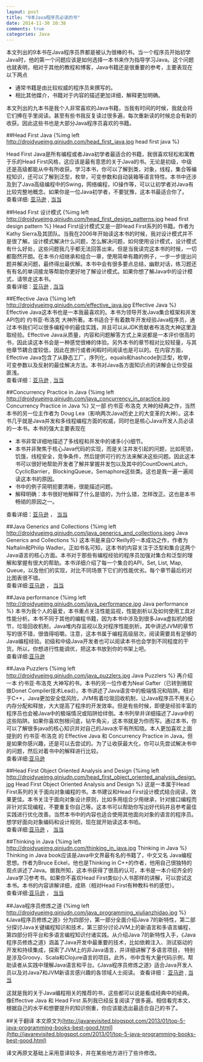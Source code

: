 ```yaml
---
layout: post
title: "9本Java程序员必读的书"
date: 2014-11-30 10:38
comments: true
categories: Java
---
```

本文列出的9本书在Java程序员界都是被认为很棒的书。当一个程序员开始初学Java时，他的第一个问题应该是如何选择一本书来作为指导学习Java。这个问题也就表明，相对于其他的教程和博客，Java书籍还是很重要的参考，主要表现在以下两点

  * 通常书籍是由比较权威的程序员来撰写的。
  * 相比其他媒介，书籍对于内容的描述更加详细，解释更加明确。

本文列出的九本书是我个人非常喜欢的Java书籍，当我有时间的时候，我就会将它们捧在手里阅读。甚至有些书我反复读过很多遍，每次重新读的时候总会有新的收获。因此这些书也是大部分Java程序员喜欢的书籍。
<!--more-->
##Head First Java
{%img left http://droidyueimg.qiniudn.com/head_first_java.jpg head first java %}

Head First Java是所有编程或者Java初学者最适合的书籍，我很喜欢轻松和寓教于乐的Head First风格，这应该是最有意思的关于Java的书。无论是初级，中级还是高级都能从中有所收获。学习本书，你可以了解到类，对象，线程，集合等编程知识，还可以了解到泛型，枚举，可变参数和自动装箱等语言特性。本书中还涉及到了Java高级编程中的Swing，网络编程，IO操作等，可以让初学者对Java有比较完整地概念。如果你是一位Java初学者，不要犹豫，这本书最适合你了。  
查看详细: [亚马逊](http://www.amazon.cn/gp/product/B0011ESWGI/ref=as_li_qf_sp_asin_il_tl?ie=UTF8&camp=536&creative=3200&creativeASIN=B0011ESWGI&linkCode=as2&tag=droidyue-23) ,   [当当](http://union.dangdang.com/transfer.php?from=P-291241&ad_type=10&sys_id=1&backurl=http%3A%2F%2Fproduct.dangdang.com%2F9265169.html)

##Head First 设计模式
{%img left http://droidyueimg.qiniudn.com/head_first_design_patterns.jpg head first design pattern %}
Head First设计模式又是一部Head First系列的书籍。作者为Kathy Sierra及其团队。当我在2006年开始读这本书的时候，我对设计模式并不是很了解。设计模式解决什么问题，怎么解决问题，如何使用设计模式，设计模式有什么好处，这些问题我几乎都无法回答出来。但是当我读完这本书的时候，一切都豁然开朗。在本书介绍继承和组合一章，使用简单有趣的例子，一步一步提出问题并解决问题，最终得出最优解。本书中会有很多要点总结，幽默对话，练习题还有有名的单词接龙等帮助你更好地了解设计模式。如果你想了解Java中的设计模式，请带走这本书。  
查看详细：[亚马逊](http://www.amazon.cn/gp/product/B0011FBU34/ref=as_li_qf_sp_asin_il_tl?ie=UTF8&camp=536&creative=3200&creativeASIN=B0011FBU34&linkCode=as2&tag=droidyue-23)  , [当当](http://union.dangdang.com/transfer.php?from=P-291241&ad_type=10&sys_id=1&backurl=http%3A%2F%2Fproduct.dangdang.com%2F20021171.html)

##Effective Java
{%img left http://droidyueimg.qiniudn.com/effective_java.jpg Effective Java %}
Effective Java这本书也是一本我最喜欢的。本书为领导开发Java集合框架和并发API包的 约书亚·布洛克 大神所著。本书适合于有着数年开发经验Java程序员，通过本书我们可以很多编程中的最佳实践，并且可以从JDK贡献者布洛克大神这里汲取经验。Effective Java从质量，内容和问题解答方式上来说都是一本评价很高的书，因此读这本书会是一种感觉很棒的体验。另外本书的章节相对比较轻量，与其他章节耦合度较低，因此在旅行或者闲暇时间阅读也是可以的。在内容方面，Effective Java包含了从静态工厂，序列化，equals和hashcode到泛型，枚举，可变参数以及反射的最佳解决方法。本书对Java各方面知识点的讲解会让你受益匪浅。  
查看详细：[亚马逊](http://www.amazon.cn/gp/product/B001PTGR52/ref=as_li_qf_sp_asin_il_tl?ie=UTF8&camp=536&creative=3200&creativeASIN=B001PTGR52&linkCode=as2&tag=droidyue-23)  , [当当](http://union.dangdang.com/transfer.php?from=P-291241&ad_type=10&sys_id=1&backurl=http%3A%2F%2Fproduct.dangdang.com%2F20459091.html)

##Concurrency Practice in Java
{%img left http://droidyueimg.qiniudn.com/java_concurrency_in_practice.jpg Concurrency Practice in Java %}
又一部 约书亚·布洛克 大神的经典之作，当然本书的另一位主作者为 Doug Lea（影响两次Java历史上的大变革的大神）。这本书几乎就是Java并发和多线程编程方面的权威，同时也是核心Java开发人员必读的一本书。本书的强大主要表现在

  * 本书非常详细地描述了多线程和并发中的诸多(小)细节。
  * 本书并非聚焦于核心Java代码的实现，而是关注并发引起的问题，比如死锁，饥饿，线程安全，竞争条件，然后提供可行的方法来解决这些问题。因此这本书可以很好地帮助开发者了解并掌握并发包以及其中的CountDownLatch，CyclicBarrier，BlockingQueue，Semaphore这些类。这也是我一遍一遍阅读这本书的原因。
  * 书中的例子简明扼要清晰，很能描述问题。
  * 解释明确：本书很好地解释了什么是错的，为什么错，怎样改正。这也是本书畅销的原因之一。

查看详细：[亚马逊](http://www.amazon.cn/gp/product/0321349601/ref=as_li_qf_sp_asin_il_tl?ie=UTF8&camp=536&creative=3200&creativeASIN=0321349601&linkCode=as2&tag=droidyue-23)  ， [当当](http://union.dangdang.com/transfer.php?from=P-291241&ad_type=10&sys_id=1&backurl=http%3A%2F%2Fproduct.dangdang.com%2F1066248908.html)

##Java Generics and Collections
{%img left http://droidyueimg.qiniudn.com/java_generics_and_collections.jpeg Java Generics and Collections %}
这本书是来自O'Reilly的一本成功之作，作者为Naftalin和Philip Wadler。正如书名可知，这本书的内容关注于泛型和集合这两个Java语言的核心方面。本书对于那些有编程经验的程序员加强对集合和泛型的理解和掌握有很大的帮助。本书详细介绍了每一个集合的API，Set, List, Map, Queue，以及他们的实现，对比不同场景下它们的性能优劣。每个章节最后的对比图表很不错。  
查看详细:[亚马逊](http://www.amazon.cn/gp/product/0596527756/ref=as_li_qf_sp_asin_il_tl?ie=UTF8&camp=536&creative=3200&creativeASIN=0596527756&linkCode=as2&tag=droidyue-23)  ， [当当](http://union.dangdang.com/transfer.php?from=P-291241&ad_type=10&sys_id=1&backurl=http%3A%2F%2Fproduct.dangdang.com%2F1166496226.html)

##Java performance 
{%img left http://droidyueimg.qiniudn.com/java_performance.jpg Java performance %}
本书为我个人的最爱，本书重点关注性能监视，性能剖析以及如何使用工具对性能分析。本书不同于其他的编程书籍，因为本书中涉及到很多Java虚拟机的细节，垃圾回收机制，Java堆内存监视以及对程序性能剖析。其中讲述JVM的章节写的很不错，很值得咀嚼。注意，这本书属于编程高级层次，阅读需要具有足够的Java编程经验。初级和中级Java开发者也可以阅读本书也会学到不同程度的干货。所以，你想进行性能调优，把这本书放到你的书架上吧。  
查看详细:[亚马逊](http://www.amazon.cn/gp/product/0137142528/ref=as_li_qf_sp_asin_il_tl?ie=UTF8&camp=536&creative=3200&creativeASIN=0137142528&linkCode=as2&tag=droidyue-23)

##Java Puzzlers
{%img left http://droidyueimg.qiniudn.com/java_puzzlers.jpg Java Puzzlers %}
再介绍一本 约书亚·布洛克 大神写的书。本书的另一位作者为Neal Gafter（已转到微软做Donet Compiler技术Lead）。本书讲述了Java语言中的极端情况和陷阱。相对于C++，Java更加安全低风险，JVM有着垃圾回收机制，让Java程序员不用关心内存分配和释放，大大提高了程序的开发效率。但是有些时候，即便是经验丰富的程序员也会被Java中的极端情况或陷阱给绊倒。本书列举并详细描述了Java中的这些陷阱。如果你喜欢刨根问底，钻牛角尖，这本书就是为你而写。通过本书，你可以了解很多java的核心知识并对自己的Java水平有所知晓。本人更加喜欢上面提到的 约书亚·布洛克 的 Effective Java 和 Concurrency Practice in Java。但是如果你感兴趣，还是可以去尝试的。为了让收获最大化，你可以先尝试解决书中的问题，然后对着书中的解释进行比较。  
查看详细:[亚马逊](http://www.amazon.cn/gp/product/032133678X/ref=as_li_qf_sp_asin_il_tl?ie=UTF8&camp=536&creative=3200&creativeASIN=032133678X&linkCode=as2&tag=droidyue-23)

##Head First Object Oriented Analysis and Design
{%img left http://droidyueimg.qiniudn.com/head_first_object_oriented_analysis_design.jpg Head First Object Oriented Analysis and Design %}
这是一本属于Head First系列的关于面向对象编程的书。本书建议和Head First设计模式结合阅读，效果更佳。本书关注于面向对象设计原则，比如多用组合少用继承，针对接口编程而非针对实现编程，不要重复你自己等。这本书可以帮助你写出好代码并且参考最佳实践进行优化改善。当然本书中的内容也适合使用其他面向对象的语言的程序员。想学好面向对象编码和设计规则，现在就开始读这本书哈。  
查看详细:[亚马逊](http://www.amazon.cn/gp/product/0596008678/ref=as_li_qf_sp_asin_il_tl?ie=UTF8&camp=536&creative=3200&creativeASIN=0596008678&linkCode=as2&tag=droidyue-23)  ， [当当](http://union.dangdang.com/transfer.php?from=P-291241&ad_type=10&sys_id=1&backurl=http%3A%2F%2Fproduct.dangdang.com%2F1126723008.html)

##Thinking in Java
{%img left http://droidyueimg.qiniudn.com/thinking_in_java.jpg Thinking in Java %}
Thinking in Java book应该是Java中文界最有名的书籍了，中文又名 Java编程思想。作者为Bruce Eckel，他也是Thinking in C++的作者，他用自己很独特的观点讲述了Java。据我所知，这本书获得了很高的认可，本书是一本介绍齐全的Java学习参考书。如果你不喜欢Head First类似小人书那样的讲解，可以尝试这本书。本书的内容讲解详细，成熟（相对Head First有种教科书的感觉）。  
查看详细:[亚马逊](http://www.amazon.cn/gp/product/B0011F7WU4/ref=as_li_qf_sp_asin_il_tl?ie=UTF8&camp=536&creative=3200&creativeASIN=B0011F7WU4&linkCode=as2&tag=droidyue-23)   ， [当当](http://union.dangdang.com/transfer.php?from=P-291241&ad_type=10&sys_id=1&backurl=http%3A%2F%2Fproduct.dangdang.com%2F1468241031.html)

##Java程序员修炼之道
{%img left http://droidyueimg.qiniudn.com/java_programming_xiulianzhidao.jpg %}
《Java程序员修炼之道》分为四部分，第一部分全面介绍Java 7的新特性，第二部分探讨Java关键编程知识和技术，第三部分讨论JVM上的新语言和多语言编程，第四部分将平台和多语言编程知识付诸实践。从介绍Java 7的新特性入手，《Java程序员修炼之道》涵盖了Java开发中最重要的技术，比如依赖注入、测试驱动的开发和持续集成，探索了JVM上的非Java语言，并详细讲解了多语言项目， 特别是涉及Groovy、Scala和Clojure语言的项目。此外，书中含有大量代码示例，帮助读者从实践中理解Java语言和平台。《Java程序员修炼之道》适合Java开发人员以及对Java7和JVM新语言感兴趣的各领域人士阅读。
查看详细：
[亚马逊](http://www.amazon.cn/gp/product/B00E0D2OX4/ref=as_li_qf_sp_asin_il_tl?ie=UTF8&camp=536&creative=3200&creativeASIN=B00E0D2OX4&linkCode=as2&tag=droidyue-23)  , [当当](http://union.dangdang.com/transfer.php?from=P-291241&ad_type=10&sys_id=1&backurl=http%3A%2F%2Fproduct.dangdang.com%2F23301847.html)

这就是我的关于Java编程相关的推荐的书，这些都可以说是看成经典中的经典。像Effective Java 和 Head First 系列我已经反复阅读了很多遍。相信看完本文，根据自己的水平和想要提升的知识侧重，你应该能选出最适合自己的书了。

##关于翻译
本文原文为[http://javarevisited.blogspot.com/2013/01/top-5-java-programming-books-best-good.html](http://javarevisited.blogspot.com/2013/01/top-5-java-programming-books-best-good.html)

译文再原文基础上采用意译较多，并在某些地方进行了些许修改。




























